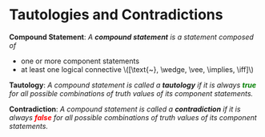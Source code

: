 # Tautologies and Contradictions

<div class="def">

**Compound Statement**: *A **compound statement** is a statement composed of*
* one or more component statements
* at least one logical connective \\([\text{~}, \wedge, \vee, \implies, \iff]\\)
</div>

<div class="def">

**Tautology**: *A compound statement is called a **tautology** if it is always <font color=green>**true**</font> for all possible combinations of truth values of its component statements.*
</div>

<div class="def">

**Contradiction**: *A compound statement is called a **contradiction** if it is always <font color="red">**false**</font> for all possible combinations of truth values of its component statements.*
</div>
